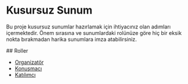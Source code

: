 # Kusursuz Sunum

Bu proje kusursuz sunumlar hazırlamak için ihtiyacınız olan adımları içermektedir. Önem sırasına ve sunumlardaki rolünüze göre hiç bir eksik nokta bırakmadan harika sunumlara imza atabilirsiniz.

## Roller 

- [Organizatör](organizer.md)
- [Konuşmacı](speaker.md)
- [Katılımcı](participant.md)
